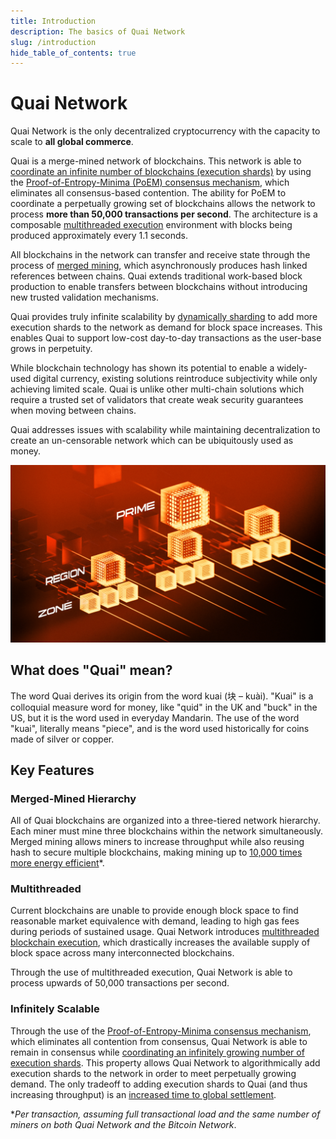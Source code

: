 ```yaml
---
title: Introduction
description: The basics of Quai Network
slug: /introduction
hide_table_of_contents: true
---
```


# Quai Network

Quai Network is the only decentralized cryptocurrency with the capacity to scale to **all global commerce**.

Quai is a merge-mined network of blockchains. This network is able to [coordinate an infinite number of blockchains (execution shards)](./infinite-execution-shards/) by using the [Proof-of-Entropy-Minima (PoEM) consensus mechanism](./poem), which eliminates all consensus-based contention. The ability for PoEM to coordinate a perpetually growing set of blockchains allows the network to process **more than 50,000 transactions per second**. The architecture is a composable [multithreaded execution](./multithreaded-execution) environment with blocks being produced approximately every 1.1 seconds.

All blockchains in the network can transfer and receive state through the process of [merged mining](./merged-mining), which asynchronously produces hash linked references between chains. Quai extends traditional work-based block production to enable transfers between blockchains without introducing new trusted validation mechanisms.

Quai provides truly infinite scalability by [dynamically sharding](./dynamic-sharding) to add more execution shards to the network as demand for block space increases. This enables Quai to support low-cost day-to-day transactions as the user-base grows in perpetuity.

While blockchain technology has shown its potential to enable a widely-used digital currency, existing solutions reintroduce subjectivity while only achieving limited scale. Quai is unlike other multi-chain solutions which require a trusted set of validators that create weak security guarantees when moving between chains.

Quai addresses issues with scalability while maintaining decentralization to create an un-censorable network which can be ubiquitously used as money.

![Hierarchical Structure](../../static/img/HierarchicalStructure.jpg)

## What does "Quai" mean?

The word Quai derives its origin from the word kuai (块 – kuài). "Kuai" is a colloquial measure word for money, like "quid" in the UK and "buck" in the US, but it is the word used in everyday Mandarin. The use of the word "kuai", literally means "piece", and is the word used historically for coins made of silver or copper.

## Key Features

### Merged-Mined Hierarchy

All of Quai blockchains are organized into a three-tiered network hierarchy. Each miner must mine three blockchains within the network simultaneously. Merged mining allows miners to increase throughput while also reusing hash to secure multiple blockchains, making mining up to [10,000 times more energy efficient](./energy-efficiency)\*.

### Multithreaded

Current blockchains are unable to provide enough block space to find reasonable market equivalence with demand, leading to high gas fees during periods of sustained usage. Quai Network introduces [multithreaded blockchain execution](./multithreaded-execution), which drastically increases the available supply of block space across many interconnected blockchains.

Through the use of multithreaded execution, Quai Network is able to process upwards of 50,000 transactions per second.

### Infinitely Scalable

Through the use of the [Proof-of-Entropy-Minima consensus mechanism](./poem), which eliminates all contention from consensus, Quai Network is able to remain in consensus while [coordinating an infinitely growing number of execution shards](./infinite-execution-shards). This property allows Quai Network to algorithmically add execution shards to the network in order to meet perpetually growing demand. The only tradeoff to adding execution shards to Quai (and thus increasing throughput) is an [increased time to global settlement](./dynamic-sharding).

\*_Per transaction, assuming full transactional load and the same number of miners on both Quai Network and the Bitcoin Network_.
